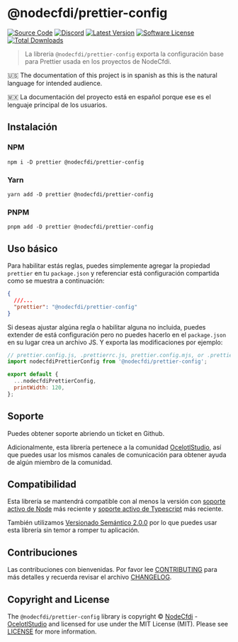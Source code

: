 # @nodecfdi/prettier-config

[![Source Code][badge-source]][source]
[![Discord][badge-discord]][discord]
[![Latest Version][badge-release]][release]
[![Software License][badge-license]][license]
[![Total Downloads][badge-downloads]][downloads]

> La libreria `@nodecfdi/prettier-config` exporta la configuración base para Prettier usada en los proyectos de NodeCfdi.

:us: The documentation of this project is in spanish as this is the natural language for intended audience.

:mexico: La documentación del proyecto está en español porque ese es el lenguaje principal de los usuarios.

## Instalación

### NPM

```shell
npm i -D prettier @nodecfdi/prettier-config
```

### Yarn

```shell
yarn add -D prettier @nodecfdi/prettier-config
```

### PNPM

```shell
pnpm add -D prettier @nodecfdi/prettier-config
```

## Uso básico

Para habilitar estás reglas, puedes simplemente agregar la propiedad `prettier` en tu `package.json` y referenciar está configuración compartida como se muestra a continuación:

```json
{
  ///...
  "prettier": "@nodecfdi/prettier-config"
}
```

Si deseas ajustar algúna regla o habilitar alguna no incluida, puedes extender de está configuración pero no puedes hacerlo en el `package.json` en su lugar crea un archivo JS. Y exporta las modificaciones por ejemplo:

```js
// prettier.config.js, .prettierrc.js, prettier.config.mjs, or .prettierrc.mjs
import nodecfdiPrettierConfig from '@nodecfdi/prettier-config';

export default {
  ...nodecfdiPrettierConfig,
  printWidth: 120,
};
```

## Soporte

Puedes obtener soporte abriendo un ticket en Github.

Adicionalmente, esta librería pertenece a la comunidad [OcelotlStudio](https://ocelotlstudio.com), así que puedes usar los mismos canales de comunicación para obtener ayuda de algún miembro de la comunidad.

## Compatibilidad

Esta librería se mantendrá compatible con al menos la versión con
[soporte activo de Node](https://nodejs.org/es/about/releases/) más reciente y [soporte activo de Typescript](https://www.typescriptlang.org/) más reciente.

También utilizamos [Versionado Semántico 2.0.0](https://semver.org/lang/es/) por lo que puedes usar esta librería sin temor a romper tu aplicación.

## Contribuciones

Las contribuciones con bienvenidas. Por favor lee [CONTRIBUTING][] para más detalles y recuerda revisar el archivo [CHANGELOG][].

## Copyright and License

The `@nodecfdi/prettier-config` library is copyright © [NodeCfdi](https://github.com/nodecfdi) - [OcelotlStudio](https://ocelotlstudio.com) and licensed for use under the MIT License (MIT). Please see [LICENSE][] for more information.

[contributing]: https://github.com/nodecfdi/.github/blob/main/docs/CONTRIBUTING.md
[changelog]: https://github.com/nodecfdi/prettier-config/blob/main/CHANGELOG.md
[source]: https://github.com/nodecfdi/prettier-config
[discord]: https://discord.gg/AsqX8fkW2k
[release]: https://www.npmjs.com/package/@nodecfdi/prettier-config
[license]: https://github.com/nodecfdi/prettier-config/blob/main/LICENSE.md
[downloads]: https://www.npmjs.com/package/@nodecfdi/prettier-config
[badge-source]: https://img.shields.io/badge/source-nodecfdi/prettier--config-blue?logo=github
[badge-discord]: https://img.shields.io/discord/459860554090283019?logo=discord
[badge-release]: https://img.shields.io/npm/v/@nodecfdi/prettier-config?logo=npm
[badge-license]: https://img.shields.io/github/license/nodecfdi/prettier-config?logo=open-source-initiative
[badge-downloads]: https://img.shields.io/npm/dm/@nodecfdi/prettier-config?logo=npm
